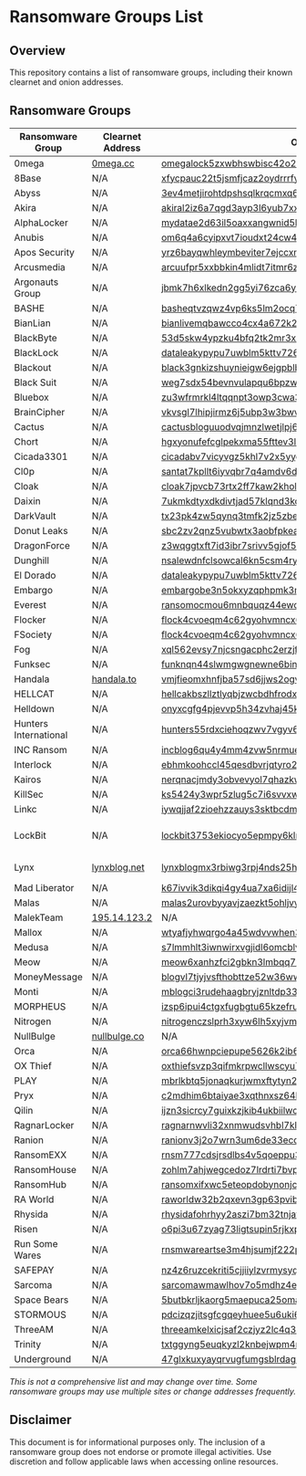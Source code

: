# Ransomware Groups List

## Overview
This repository contains a list of ransomware groups, including their known clearnet and onion addresses.

## Ransomware Groups

| Ransomware Group | Clearnet Address | Onion Address | Mirrors |
|-----------------|-----------------|--------------|---------|
| 0mega | [0mega.cc](https://0mega.cc) | [omegalock5zxwbhswbisc42o2q2i54vdulyvtqqbudqousisjgc7j7yd.onion](http://omegalock5zxwbhswbisc42o2q2i54vdulyvtqqbudqousisjgc7j7yd.onion/) | None |
| 8Base | N/A | [xfycpauc22t5jsmfjcaz2oydrrrfy75zuk6chr32664bsscq4fgyaaqd.onion](http://xfycpauc22t5jsmfjcaz2oydrrrfy75zuk6chr32664bsscq4fgyaaqd.onion/) | None |
| Abyss | N/A | [3ev4metjirohtdpshsqlkrqcmxq6zu3d7obrdhglpy5jpbr7whmlfgqd.onion](http://3ev4metjirohtdpshsqlkrqcmxq6zu3d7obrdhglpy5jpbr7whmlfgqd.onion/) | None |
| Akira | N/A | [akiral2iz6a7qgd3ayp3l6yub7xx2uep76idk3u2kollpj5z3z636bad.onion](http://akiral2iz6a7qgd3ayp3l6yub7xx2uep76idk3u2kollpj5z3z636bad.onion/) | None |
| AlphaLocker | N/A | [mydatae2d63il5oaxxangwnid5loq2qmtsol2ozr6vtb7yfm5ypzo6id.onion](http://mydatae2d63il5oaxxangwnid5loq2qmtsol2ozr6vtb7yfm5ypzo6id.onion/) | None |
| Anubis | N/A | [om6q4a6cyipxvt7ioudxt24cw4oqu4yodmqzl25mqd2hgllymrgu4aqd.onion](http://om6q4a6cyipxvt7ioudxt24cw4oqu4yodmqzl25mqd2hgllymrgu4aqd.onion/) | None |
| Apos Security | N/A | [yrz6bayqwhleymbeviter7ejccxm64sv2ppgqgderzgdhutozcbbhpqd.onion](http://yrz6bayqwhleymbeviter7ejccxm64sv2ppgqgderzgdhutozcbbhpqd.onion/) | None |
| Arcusmedia | N/A | [arcuufpr5xxbbkin4mlidt7itmr6znlppk63jbtkeguuhszmc5g7qdyd.onion](http://arcuufpr5xxbbkin4mlidt7itmr6znlppk63jbtkeguuhszmc5g7qdyd.onion/) | None |
| Argonauts Group | N/A | [jbmk7h6xlkedn2gg5yi76zca6y3jgdlp5wchlsrd7735tlnrmmvqe5ad.onion](http://jbmk7h6xlkedn2gg5yi76zca6y3jgdlp5wchlsrd7735tlnrmmvqe5ad.onion/) | None |
| BASHE | N/A | [basheqtvzqwz4vp6ks5lm2ocq7i6tozqgf6vjcasj4ezmsy4bkpshhyd.onion](http://basheqtvzqwz4vp6ks5lm2ocq7i6tozqgf6vjcasj4ezmsy4bkpshhyd.onion/) | [1](http://cbasherq53eniermxovo3bkduw5qqq5bkqcml3qictfmamgvmzovykyqd.onion/) [2](http://basherykagbxoaiaxkgqhmhd5gbmedwb3di4ig3ouovziagosv4n77qd.onion/) [3](http://bashete63b3gcijfofpw6fmn3rwnmyi5aclp55n6awcfbexivexbhyad.onion/) [4](http://bashex7mokreyoxl6wlswxl4foi7okgs7or7aergnuiockuoq35yt3ad.onion/) |
| BianLian | N/A | [bianlivemqbawcco4cx4a672k2fip3guyxudzurfqvdszafam3ofqgqd.onion](http://bianlivemqbawcco4cx4a672k2fip3guyxudzurfqvdszafam3ofqgqd.onion/) | [1](http://bianliaoxoeriowgqohcly4a6sbkpc3se2yvxgidxomxlpuhx5ehrpad.onion/) |
| BlackByte | N/A | [53d5skw4ypzku4bfq2tk2mr3xh5yqrzss25sooiubmjz67lb3gdivcad.onion](http://53d5skw4ypzku4bfq2tk2mr3xh5yqrzss25sooiubmjz67lb3gdivcad.onion/) | [1](http://tj3ty2q5jm5au3bmd2embtjscd3qjt7nfio2o7cr6moyy5kgil5pieqd.onion/) |
| BlackLock | N/A | [dataleakypypu7uwblm5kttv726l3iripago6p336xjnbstkjwrlnlid.onion](http://dataleakypypu7uwblm5kttv726l3iripago6p336xjnbstkjwrlnlid.onion/) | None |
| Blackout | N/A | [black3gnkizshuynieigw6ejgpblb53mpasftzd6pydqpmq2vn2xf6yd.onion](http://black3gnkizshuynieigw6ejgpblb53mpasftzd6pydqpmq2vn2xf6yd.onion/) | None |
| Black Suit | N/A | [weg7sdx54bevnvulapqu6bpzwztryeflq3s23tegbmnhkbpqz637f2yd.onion](http://weg7sdx54bevnvulapqu6bpzwztryeflq3s23tegbmnhkbpqz637f2yd.onion/) | None |
| Bluebox | N/A | [zu3wfrmrkl4ltqqnpt3owp3cwa33rqwod4gpe3ttb5o4vf2is2gzm6qd.onion](http://zu3wfrmrkl4ltqqnpt3owp3cwa33rqwod4gpe3ttb5o4vf2is2gzm6qd.onion/) | None |
| BrainCipher | N/A | [vkvsgl7lhipjirmz6j5ubp3w3bwvxgcdbpi3fsbqngfynetqtw4w5hyd.onion](http://vkvsgl7lhipjirmz6j5ubp3w3bwvxgcdbpi3fsbqngfynetqtw4w5hyd.onion/) | None |
| Cactus | N/A | [cactusbloguuodvqjmnzlwetjlpj6aggc6iocwhuupb47laukux7ckid.onion](http://cactusbloguuodvqjmnzlwetjlpj6aggc6iocwhuupb47laukux7ckid.onion/) | None |
| Chort | N/A | [hgxyonufefcglpekxma55fttev3lcfucrf7jvep2c3j6447cjroadead.onion](http://hgxyonufefcglpekxma55fttev3lcfucrf7jvep2c3j6447cjroadead.onion/) | None |
| Cicada3301 | N/A | [cicadabv7vicyvgz5khl7v2x5yygcgow7ryy6yppwmxii4eoobdaztqd.onion](http://cicadabv7vicyvgz5khl7v2x5yygcgow7ryy6yppwmxii4eoobdaztqd.onion/) | None |
| Cl0p | N/A | [santat7kpllt6iyvqbr7q4amdv6dzrh6paatvyrzl7ry3zm72zigf4ad.onion](http://santat7kpllt6iyvqbr7q4amdv6dzrh6paatvyrzl7ry3zm72zigf4ad.onion/) | None |
| Cloak | N/A | [cloak7jpvcb73rtx2ff7kaw2kholu7bdiivxpzbhlny4ybz75dpxckqd.onion](http://cloak7jpvcb73rtx2ff7kaw2kholu7bdiivxpzbhlny4ybz75dpxckqd.onion/) | None |
| Daixin | N/A | [7ukmkdtyxdkdivtjad57klqnd3kdsmq6tp45rrsxqnu76zzv3jvitlqd.onion](http://7ukmkdtyxdkdivtjad57klqnd3kdsmq6tp45rrsxqnu76zzv3jvitlqd.onion/) | None |
| DarkVault | N/A | [tx23pk4zw5qynq3tmfk2jz5zbel63p4nwvkheswze7r6gzxhzcbseyad.onion](http://tx23pk4zw5qynq3tmfk2jz5zbel63p4nwvkheswze7r6gzxhzcbseyad.onion/) | [1](http://mdhby62yvvg6sd5jmx5gsyucs7ynb5j45lvvdh4dsymg43puitu7tfid.onion/) |
| Donut Leaks | N/A | [sbc2zv2qnz5vubwtx3aobfpkeao6l4igjegm3xx7tk5suqhjkp5jxtqd.onion](http://sbc2zv2qnz5vubwtx3aobfpkeao6l4igjegm3xx7tk5suqhjkp5jxtqd.onion/) | None |
| DragonForce | N/A | [z3wqggtxft7id3ibr7srivv5gjof5fwg76slewnzwwakjuf3nlhukdid.onion](http://z3wqggtxft7id3ibr7srivv5gjof5fwg76slewnzwwakjuf3nlhukdid.onion/) | None |
| Dunghill | N/A | [nsalewdnfclsowcal6kn5csm4ryqmfpijznxwictukhrgvz2vbmjjjyd.onion](http://nsalewdnfclsowcal6kn5csm4ryqmfpijznxwictukhrgvz2vbmjjjyd.onion/) | [1](http://mdhby62yvvg6sd5jmx5gsyucs7ynb5j45lvvdh4dsymg43puitu7tfid.onion/) |
| El Dorado | N/A | [dataleakypypu7uwblm5kttv726l3iripago6p336xjnbstkjwrlnlid.onion](http://dataleakypypu7uwblm5kttv726l3iripago6p336xjnbstkjwrlnlid.onion/) | None |
| Embargo | N/A | [embargobe3n5okxyzqphpmk3moinoap2snz5k6765mvtkk7hhi544jid.onion](http://embargobe3n5okxyzqphpmk3moinoap2snz5k6765mvtkk7hhi544jid.onion/) | None |
| Everest | N/A | [ransomocmou6mnbquqz44ewosbkjk3o5qjsl3orawojexfook2j7esad.onion](http://ransomocmou6mnbquqz44ewosbkjk3o5qjsl3orawojexfook2j7esad.onion/) | None |
| Flocker | N/A | [flock4cvoeqm4c62gyohvmncx6ck2e7ugvyqgyxqtrumklhd5ptwzpqd.onion](http://flock4cvoeqm4c62gyohvmncx6ck2e7ugvyqgyxqtrumklhd5ptwzpqd.onion/) | None |
| FSociety | N/A | [flock4cvoeqm4c62gyohvmncx6ck2e7ugvyqgyxqtrumklhd5ptwzpqd.onion](http://flock4cvoeqm4c62gyohvmncx6ck2e7ugvyqgyxqtrumklhd5ptwzpqd.onion/) | None |
| Fog | N/A | [xql562evsy7njcsngacphc2erzjfecwotdkobn3m4uxu2gtqh26newid.onion](http://xql562evsy7njcsngacphc2erzjfecwotdkobn3m4uxu2gtqh26newid.onion/) | [1](http://xbkv2qey6u3gd3qxcojynrt4h5sgrhkar6whuo74wo63hijnn677jnyd.onion/) |
| Funksec | N/A | [funknqn44slwmgwgnewne6bintbooauwkaupik4yrlgtycew3ergraid.onion](http://funknqn44slwmgwgnewne6bintbooauwkaupik4yrlgtycew3ergraid.onion/) | [1](http://funkxxkovrk7ctnggbjnthdajav4ggex53k6m2x3esjwlxrkb3qiztid.onion/) |
| Handala | [handala.to](https://handala.to) | [vmjfieomxhnfjba57sd6jjws2ogvowjgxhhfglsikqvvrnrajbmpxqqd.onion](http://vmjfieomxhnfjba57sd6jjws2ogvowjgxhhfglsikqvvrnrajbmpxqqd.onion/) | None |
| HELLCAT | N/A | [hellcakbszllztlyqbjzwcbdhfrodx55wq77kmftp4bhnhsnn5r3odad.onion](http://hellcakbszllztlyqbjzwcbdhfrodx55wq77kmftp4bhnhsnn5r3odad.onion/) | None |
| Helldown | N/A | [onyxcgfg4pjevvp5h34zvhaj45kbft3dg5r33j5vu3nyp7xic3vrzvad.onion](http://onyxcgfg4pjevvp5h34zvhaj45kbft3dg5r33j5vu3nyp7xic3vrzvad.onion/) | None |
| Hunters International | N/A | [hunters55rdxciehoqzwv7vgyv6nt37tbwax2reroyzxhou7my5ejyid.onion](http://hunters55rdxciehoqzwv7vgyv6nt37tbwax2reroyzxhou7my5ejyid.onion/) | [1](http://hunters33mmcwww7ek7q5ndahul6nmzmrsumfs6aenicbqon6mxfiqyd.onion/) [2](http://hunters55atbdusuladzv7vzv6a423bkh6ksl2uftwrxyuarbzlfh7yd.onion/) |
| INC Ransom | N/A | [incblog6qu4y4mm4zvw5nrmue6qbwtgjsxpw6b7ixzssu36tsajldoad.onion](http://incblog6qu4y4mm4zvw5nrmue6qbwtgjsxpw6b7ixzssu36tsajldoad.onion/) | None |
| Interlock | N/A | [ebhmkoohccl45qesdbvrjqtyro2hmhkmh6vkyfyjjzfllm3ix72aqaid.onion](http://ebhmkoohccl45qesdbvrjqtyro2hmhkmh6vkyfyjjzfllm3ix72aqaid.onion/) | None |
| Kairos | N/A | [nerqnacjmdy3obvevyol7qhazkwkv57dwqvye5v46k5bcujtfa6sduad.onion](http://nerqnacjmdy3obvevyol7qhazkwkv57dwqvye5v46k5bcujtfa6sduad.onion/) | None |
| KillSec | N/A | [ks5424y3wpr5zlug5c7i6svvxweinhbdcqcfnptkfcutrncfazzgz5id.onion](http://ks5424y3wpr5zlug5c7i6svvxweinhbdcqcfnptkfcutrncfazzgz5id.onion/) | [1](http://ks5424y3wpr5zlug5c7i6svvxweinhbdcqcfnptkfcutrncfazzgz5id.onion) |
| Linkc | N/A | [iywqjjaf2zioehzzauys3sktbcdmuzm2fsjkqsblnm7dt6axjfpoxwid.onion](http://iywqjjaf2zioehzzauys3sktbcdmuzm2fsjkqsblnm7dt6axjfpoxwid.onion/) | None |
| LockBit | N/A | [lockbit3753ekiocyo5epmpy6klmejchjtzddoekjlnt6mu3qh4de2id.onion](http://lockbit3753ekiocyo5epmpy6klmejchjtzddoekjlnt6mu3qh4de2id.onion/) | [1](http://lockbitcuo23q7qrymbk6dsp2sadltspjvjxgcyp4elbnbr6tcnwq7qd.onion/) [2](http://lockbitw2ygzasbt35ffpdb46r4vkej6flm3siyabaxzdodwpiatfgqd.onion/) [3](http://lockbitffcjqi2wpwhjgubkjihhc7seaujqgzscvwvdiftunl6hn5oyd.onion/) [4](http://lockbitehorki5kh6s3n27hi3serhzr7htlshfqyg5ex32dyr5efhfyd.onion/) [5](http://lockbitdzjxsgyacnmfte6nfgqfcyhedkduimi4tsajvrwi4ljbos7id.onion/) [6](http://lockbitbtdk33k75rsl6uhn6bewd5g6z3hp42z6vb2hfk54oja55h7id.onion/) [7](http://lockbitb63zs7f4rdjcsn2etkqaswurk6hh55sa2ojeilxcnwf6qbkqd.onion/) [8](http://lockbit7bb4b6n27feok2rc7ri75udaqkfppjvtkxlwh7qldygbopmad.onion/) [9](http://lockbit4r3ly63w22jhkg33emtqwxw436wkftosscvdal2prdlwzknyd.onion/) [10](http://lockbit3hdu7e4sv3ecg6mmqmeihjcizebcxic6t4eqwar6f2e7rxpad.onion/) |
| Lynx | [lynxblog.net](https://lynxblog.net) | [lynxblogmx3rbiwg3rpj4nds25hjsnrwkpxt5gaznetfikz4gz2csyad.onion](http://lynxblogmx3rbiwg3rpj4nds25hjsnrwkpxt5gaznetfikz4gz2csyad.onion/) | [1](http://lynxblogxstgzsarfyk2pvhdv45igghb4zmthnzmsipzeoduruz3xwqd.onion/) [2](http://lynxblogijy4jfoblgix2klxmkbgee4leoeuge7qt4fpfkj4zbi2sjyd.onion/) [3](http://lynxblogco7r37jt7p5wrmfxzqze7ghxw6rihzkqc455qluacwotciyd.onion/) [4](http://lynxblogxutufossaeawlij3j3uikaloll5ko6grzhkwdclrjngrfoid.onion/) [5](http://lynxblogoxllth4b46cfwlop5pfj4s7dyv37yuy7qn2ftan6gd72hsad.onion/) [6](http://lynxblogtwatfsrwj3oatpejwxk5bngqcd5f7s26iskagfu7ouaomjad.onion/) |
| Mad Liberator | N/A | [k67ivvik3dikqi4gy4ua7xa6idijl4si7k5ad5lotbaeirfcsx4sgbid.onion](http://k67ivvik3dikqi4gy4ua7xa6idijl4si7k5ad5lotbaeirfcsx4sgbid.onion/) | None |
| Malas | N/A | [malas2urovbyyavjzaezkt5ohljvyd5lt7vv7mnsgbf2y4bwlh72doqd.onion](http://malas2urovbyyavjzaezkt5ohljvyd5lt7vv7mnsgbf2y4bwlh72doqd.onion/) | None |
| MalekTeam | [195.14.123.2](http://195.14.123.2/) | N/A | None |
| Mallox | N/A | [wtyafjyhwqrgo4a45wdvvwhen3cx4euie73qvlhkhvlrexljoyuklaad.onion](http://wtyafjyhwqrgo4a45wdvvwhen3cx4euie73qvlhkhvlrexljoyuklaad.onion/) | None |
| Medusa | N/A | [s7lmmhlt3iwnwirxvgjidl6omcblvw2rg75txjfduy73kx5brlmiulad.onion](http://s7lmmhlt3iwnwirxvgjidl6omcblvw2rg75txjfduy73kx5brlmiulad.onion/) | None |
| Meow | N/A | [meow6xanhzfci2gbkn3lmbqq7xjjufskkdfocqdngt3ltvzgqpsg5mid.onion](http://meow6xanhzfci2gbkn3lmbqq7xjjufskkdfocqdngt3ltvzgqpsg5mid.onion/) | None |
| MoneyMessage | N/A | [blogvl7tjyjvsfthobttze52w36wwiz34hrfcmorgvdzb6hikucb7aqd.onion](http://blogvl7tjyjvsfthobttze52w36wwiz34hrfcmorgvdzb6hikucb7aqd.onion/) | None |
| Monti | N/A | [mblogci3rudehaagbryjznltdp33ojwzkq6hn2pckvjq33rycmzczpid.onion](http://mblogci3rudehaagbryjznltdp33ojwzkq6hn2pckvjq33rycmzczpid.onion/) | None |
| MORPHEUS | N/A | [izsp6ipui4ctgxfugbgtu65kzefrucltyfpbxplmfybl5swiadpljmyd.onion](http://izsp6ipui4ctgxfugbgtu65kzefrucltyfpbxplmfybl5swiadpljmyd.onion/) | None |
| Nitrogen | N/A | [nitrogenczslprh3xyw6lh5xyjvmsz7ciljoqxxknd7uymkfetfhgvqd.onion](http://nitrogenczslprh3xyw6lh5xyjvmsz7ciljoqxxknd7uymkfetfhgvqd.onion/) | None |
| NullBulge | [nullbulge.co](https://nullbulge.co) | N/A | None |
| Orca | N/A | [orca66hwnpciepupe5626k2ib6dds6zizjwuuashz67usjps2wehz4id.onion](http://orca66hwnpciepupe5626k2ib6dds6zizjwuuashz67usjps2wehz4id.onion/) | None |
| OX Thief | N/A | [oxthiefsvzp3qifmkrpwcllwscyu7jvmdxmd2coz2rxpem6ohut6x5qd.onion](http://oxthiefsvzp3qifmkrpwcllwscyu7jvmdxmd2coz2rxpem6ohut6x5qd[.]onion) | None |
| PLAY | N/A | [mbrlkbtq5jonaqkurjwmxftytyn2ethqvbxfu4rgjbkkknndqwae6byd.onion](http://mbrlkbtq5jonaqkurjwmxftytyn2ethqvbxfu4rgjbkkknndqwae6byd.onion/) | [1](http://k7kg3jqxang3wh7hnmaiokchk7qoebupfgoik6rha6mjpzwupwtj25yd.onion/) |
| Pryx | N/A | [c2mdhim6btaiyae3xqthnxsz64brvdxsnbty4tvos65zb565y4v55iid.onion](http://c2mdhim6btaiyae3xqthnxsz64brvdxsnbty4tvos65zb565y4v55iid.onion/) | None |
| Qilin | N/A | [ijzn3sicrcy7guixkzjkib4ukbiilwc3xhnmby4mcbccnsd7j2rekvqd.onion](http://ijzn3sicrcy7guixkzjkib4ukbiilwc3xhnmby4mcbccnsd7j2rekvqd.onion/) | None |
| RagnarLocker | N/A | [ragnarnwvli32xnmwudsvhbl7klzmofxeylyhcqfc5ifx5mbybq3ekqd.onion](http://ragnarnwvli32xnmwudsvhbl7klzmofxeylyhcqfc5ifx5mbybq3ekqd.onion/) | None |
| Ranion | N/A | [ranionv3j2o7wrn3um6de33eccbchhg32mkgnnoi72enkpp7jc25h3ad.onion](http://ranionv3j2o7wrn3um6de33eccbchhg32mkgnnoi72enkpp7jc25h3ad.onion/) | None |
| RansomEXX | N/A | [rnsm777cdsjrsdlbs4v5qoeppu3px6sb2igmh53jzrx7ipcrbjz5b2ad.onion](http://rnsm777cdsjrsdlbs4v5qoeppu3px6sb2igmh53jzrx7ipcrbjz5b2ad.onion/) | None |
| RansomHouse | N/A | [zohlm7ahjwegcedoz7lrdrti7bvpofymcayotp744qhx6gjmxbuo2yid.onion](http://zohlm7ahjwegcedoz7lrdrti7bvpofymcayotp744qhx6gjmxbuo2yid.onion/) | None |
| RansomHub | N/A | [ransomxifxwc5eteopdobynonjctkxxvap77yqifu2emfbecgbqdw6qd.onion](http://ransomxifxwc5eteopdobynonjctkxxvap77yqifu2emfbecgbqdw6qd.onion/) | None |
| RA World | N/A | [raworldw32b2qxevn3gp63pvibgixr4v75z62etlptg3u3pmajwra4ad.onion](http://raworldw32b2qxevn3gp63pvibgixr4v75z62etlptg3u3pmajwra4ad.onion/) | None |
| Rhysida | N/A | [rhysidafohrhyy2aszi7bm32tnjat5xri65fopcxkdfxhi4tidsg7cad.onion](http://rhysidafohrhyy2aszi7bm32tnjat5xri65fopcxkdfxhi4tidsg7cad.onion/) | [1](http://rhysidafc6lm7qa2mkiukbezh7zuth3i4wof4mh2audkymscjm6yegad.onion/) |
| Risen | N/A | [o6pi3u67zyag73ligtsupin5rjkxpfrbofwoxnhimpgpfttxqu7lsuyd.onion](http://o6pi3u67zyag73ligtsupin5rjkxpfrbofwoxnhimpgpfttxqu7lsuyd.onion/) | None |
| Run Some Wares | N/A | [rnsmwareartse3m4hjsumjf222pnka6gad26cqxqmbjvevhbnym5p6ad.onion](http://rnsmwareartse3m4hjsumjf222pnka6gad26cqxqmbjvevhbnym5p6ad.onion/) | None | [1](rnsmwareartse3m4hjsumjf222pnka6gad26cqxqmbjvevhbnym5p6ad.onion) (http://nidzkoszg57upoq7wcalm2xxeh4i6uumh36axsnqnj3i7lep5uhkehyd.onion/)
| SAFEPAY | N/A | [nz4z6ruzcekriti5cjjiiylzvrmysyqwibxztk6voem4trtx7gstpjid.onion](http://nz4z6ruzcekriti5cjjiiylzvrmysyqwibxztk6voem4trtx7gstpjid.onion/) | None |
| Sarcoma | N/A | [sarcomawmawlhov7o5mdhz4eszxxlkyaoiyiy2b5iwxnds2dmb4jakad.onion](http://sarcomawmawlhov7o5mdhz4eszxxlkyaoiyiy2b5iwxnds2dmb4jakad.onion/) | None |
| Space Bears | N/A | [5butbkrljkaorg5maepuca25oma7eiwo6a2rlhvkblb4v6mf3ki2ovid.onion](http://5butbkrljkaorg5maepuca25oma7eiwo6a2rlhvkblb4v6mf3ki2ovid.onion/) | None |
| STORMOUS | N/A | [pdcizqzjitsgfcgqeyhuee5u6uki6zy5slzioinlhx6xjnsw25irdgqd.onion](http://pdcizqzjitsgfcgqeyhuee5u6uki6zy5slzioinlhx6xjnsw25irdgqd.onion/) | None |
| ThreeAM | N/A | [threeamkelxicjsaf2czjyz2lc4q3ngqkxhhlexyfcp2o6raw4rphyad.onion](http://threeamkelxicjsaf2czjyz2lc4q3ngqkxhhlexyfcp2o6raw4rphyad.onion/) | None |
| Trinity | N/A | [txtggyng5euqkyzl2knbejwpm4rlq575jn2egqldu27osbqytrj6ruyd.onion](http://txtggyng5euqkyzl2knbejwpm4rlq575jn2egqldu27osbqytrj6ruyd.onion/) | None |
| Underground | N/A | [47glxkuxyayqrvugfumgsblrdagvrah7gttfscgzn56eyss5wg3uvmqd.onion](http://47glxkuxyayqrvugfumgsblrdagvrah7gttfscgzn56eyss5wg3uvmqd.onion/) | None |

*This is not a comprehensive list and may change over time. Some ransomware groups may use multiple sites or change addresses frequently.*

## Disclaimer
This document is for informational purposes only. The inclusion of a ransomware group does not endorse or promote illegal activities. Use discretion and follow applicable laws when accessing online resources.
